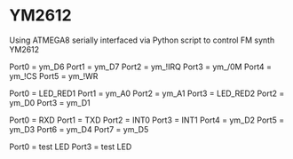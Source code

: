 # YM2612
Using ATMEGA8 serially interfaced via Python script to control FM synth YM2612

 Port0 = ym_D6
 Port1 = ym_D7
 Port2 = ym_!IRQ
 Port3 = ym_/0M
 Port4 = ym_!CS
 Port5 = ym_!WR

 Port0 = LED_RED1
 Port1 = ym_A0
 Port2 = ym_A1
 Port3 = LED_RED2
 Port2 = ym_D0
 Port3 = ym_D1

 Port0 = RXD
 Port1 = TXD
 Port2 = INT0
 Port3 = INT1
 Port4 = ym_D2
 Port5 = ym_D3
 Port6 = ym_D4
 Port7 = ym_D5

 Port0 = test LED
 Port3 = test LED
